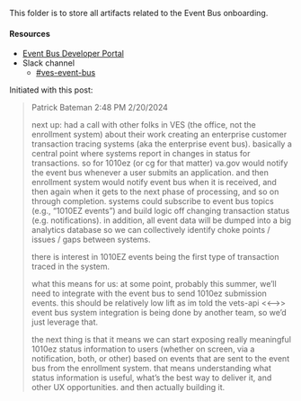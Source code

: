 This folder is to store all artifacts related to the Event Bus onboarding.

#### Resources
- [Event Bus Developer Portal](https://department-of-veterans-affairs.github.io/ves-event-bus-developer-portal/get-support/)
- Slack channel
     - [#ves-event-bus](https://dsva.slack.com/archives/C042ZQ7JUAX)

Initiated with this post:
>Patrick Bateman 
>  2:48 PM 2/20/2024
>
>next up: had a call with other folks in VES (the office, not the enrollment system) about their work creating an enterprise customer transaction tracing systems (aka the enterprise event bus). basically a central point where systems report in changes in status for transactions. so for 1010ez (or cg for that matter) va.gov would notify the event bus whenever a user submits an application. and then enrollment system would notify event bus when it is received, and then again when it gets to the next phase of processing, and so on through completion. systems could subscribe to event bus topics (e.g., “1010EZ events”) and build logic off changing transaction status (e.g. notifications). in addition, all event data will be dumped into a big analytics database so we can collectively identify choke points / issues / gaps between systems.
>
>there is interest in 1010EZ events being the first type of transaction traced in the system.
>
>what this means for us: at some point, probably this summer, we’ll need to integrate with the event bus to send 1010ez submission events. this should be relatively low lift as im told the vets-api <<-->> event bus system integration is being done by another team, so we’d just leverage that.
>
>the next thing is that it means we can start exposing really meaningful 1010ez status information to users (whether on screen, via a notification, both, or other) based on events that are sent to the event bus from the enrollment system. that means understanding what status information is useful, what’s the best way to deliver it, and other UX opportunities. and then actually building it.

